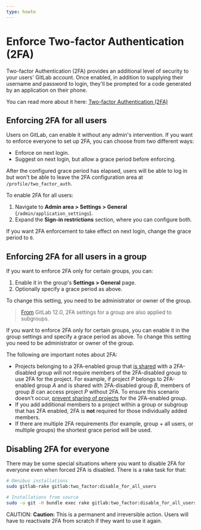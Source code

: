```yaml
---
type: howto
---
```


# Enforce Two-factor Authentication (2FA)

Two-factor Authentication (2FA) provides an additional level of security to your
users' GitLab account. Once enabled, in addition to supplying their username and
password to login, they'll be prompted for a code generated by an application on
their phone.

You can read more about it here:
[Two-factor Authentication (2FA)](../user/profile/account/two_factor_authentication.md)

## Enforcing 2FA for all users

Users on GitLab, can enable it without any admin's intervention. If you want to
enforce everyone to set up 2FA, you can choose from two different ways:

- Enforce on next login.
- Suggest on next login, but allow a grace period before enforcing.

After the configured grace period has elapsed, users will be able to log in but
won't be able to leave the 2FA configuration area at `/profile/two_factor_auth`.

To enable 2FA for all users:

1. Navigate to **Admin area > Settings > General** (`/admin/application_settings`).
1. Expand the **Sign-in restrictions** section, where you can configure both.

If you want 2FA enforcement to take effect on next login, change the grace
period to `0`.

## Enforcing 2FA for all users in a group

If you want to enforce 2FA only for certain groups, you can:

1. Enable it in the group's **Settings > General** page.
1. Optionally specify a grace period as above.

To change this setting, you need to be administrator or owner of the group.

> [From](https://gitlab.com/gitlab-org/gitlab-foss/merge_requests/24965) GitLab 12.0, 2FA settings for a group are also applied to subgroups.

If you want to enforce 2FA only for certain groups, you can enable it in the
group settings and specify a grace period as above. To change this setting you
need to be administrator or owner of the group.

The following are important notes about 2FA:

- Projects belonging to a 2FA-enabled group that
  [is shared](../user/project/members/share_project_with_groups.md)
  with a 2FA-disabled group will *not* require members of the 2FA-disabled group to use
  2FA for the project. For example, if project *P* belongs to 2FA-enabled group *A* and
  is shared with 2FA-disabled group *B*, members of group *B* can access project *P*
  without 2FA. To ensure this scenario doesn't occur,
  [prevent sharing of projects](../user/group/index.md#share-with-group-lock)
  for the 2FA-enabled group.
- If you add additional members to a project within a group or subgroup that has
  2FA enabled, 2FA is **not** required for those individually added members.
- If there are multiple 2FA requirements (for example, group + all users, or multiple
  groups) the shortest grace period will be used.

## Disabling 2FA for everyone

There may be some special situations where you want to disable 2FA for everyone
even when forced 2FA is disabled. There is a rake task for that:

```sh
# Omnibus installations
sudo gitlab-rake gitlab:two_factor:disable_for_all_users

# Installations from source
sudo -u git -H bundle exec rake gitlab:two_factor:disable_for_all_users RAILS_ENV=production
```

CAUTION: **Caution:**
This is a permanent and irreversible action. Users will have to
reactivate 2FA from scratch if they want to use it again.

<!-- ## Troubleshooting

Include any troubleshooting steps that you can foresee. If you know beforehand what issues
one might have when setting this up, or when something is changed, or on upgrading, it's
important to describe those, too. Think of things that may go wrong and include them here.
This is important to minimize requests for support, and to avoid doc comments with
questions that you know someone might ask.

Each scenario can be a third-level heading, e.g. `### Getting error message X`.
If you have none to add when creating a doc, leave this section in place
but commented out to help encourage others to add to it in the future. -->
